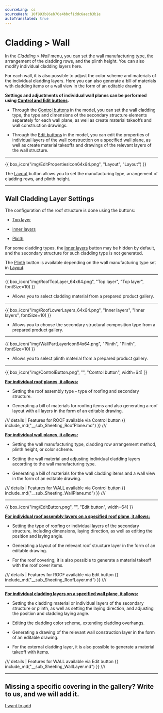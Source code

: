 ```yaml
---
sourceLang: cs
sourceHash: 10f893b86eb76e4bbcf1ddc6aecb3b1e
autoTranslated: true
---
```


<h1>Cladding &gt; Wall</h1>

<p>In the <u><i>Cladding &gt; Wall</i></u> menu, you can set the wall manufacturing type, the arrangement of the cladding rows, and the plinth height. You can also modify individual cladding layers here.</p>

<p>For each wall, it is also possible to adjust the color scheme and materials of the individual cladding layers. Here you can also generate a bill of materials with cladding items or a wall view in the form of an editable drawing.</p>

<p><b>Settings and adjustments of individual wall planes can be performed using <u>Control and Edit buttons</u>.</b></p>

<ul>
  <li><p>Through the <u>Control buttons</u> in the model, you can set the wall cladding type, the type and dimensions of the secondary structure elements separately for each wall plane, as well as create material takeoffs and wall construction drawings.</p></li>
  <li><p>Through the <u>Edit buttons</u> in the model, you can edit the properties of individual layers of the wall construction on a specified wall plane, as well as create material takeoffs and drawings of the relevant layers of the wall structure.</p></li>
</ul>

<hr class="main">

{{ box_icon("img/EditPropertiesIcon64x64.png", "Layout", "Layout") }}

<p>The <u>Layout</u> button allows you to set the manufacturing type, arrangement of cladding rows, and plinth height.</p>

<hr class="main">

<h2>Wall Cladding Layer Settings</h2>

<p>The configuration of the roof structure is done using the buttons:</p>

<ul>
  <li><p><u>Top layer</u></p></li>
  <li><p><u>Inner layers</u></p></li>
  <li><p><u>Plinth</u></p></li>
</ul>

<p>
For some cladding types, the <u>Inner layers</u> button may be hidden by default, and the secondary structure for such cladding type is not generated.
</p>

<p>The <u>Plinth</u> button is available depending on the wall manufacturing type set in <u>Layout</u>.</p>

<hr>

{{ box_icon("img/RoofTopLayer_64x64.png", "Top layer", "Top layer", fontSize=10) }}
<ul>
  <li><p>Allows you to select cladding material from a prepared product gallery.</p></li>
</ul>

<hr>

{{ box_icon("img/RoofLowerLayers_64x64.png", "Inner layers", "Inner layers", fontSize=10) }}
<ul>
  <li><p>Allows you to choose the secondary structural composition type from a prepared product gallery.</p></li>
</ul>

<hr>

{{ box_icon("img/WallPartLayerIcon64x64.png", "Plinth", "Plinth", fontSize=10) }}
<ul>
  <li><p>Allows you to select plinth material from a prepared product gallery.</p></li>
</ul>

<hr class="main">

{{ box_icon("img/ControlButton.png", "", "Control button", width=64) }}

<p><b><u>For individual roof planes, it allows:</u></b></p>
<ul>
  <li><p>Setting the roof assembly type - type of roofing and secondary structure.</p></li>
  <li><p>Generating a bill of materials for roofing items and also generating a roof layout with all layers in the form of an editable drawing.</p></li>
</ul>

/// details | Features for ROOF available via Control button
{{ include_md("__sub_Sheeting_RoofPlane.md") }}
///


<p><b><u>For individual wall planes, it allows:</u></b></p>
<ul>
<li><p>Setting the wall manufacturing type, cladding row arrangement method, plinth height, or color scheme.</p></li>
<li><p>Setting the wall material and adjusting individual cladding layers according to the wall manufacturing type.</p></li>
<li><p>Generating a bill of materials for the wall cladding items and a wall view in the form of an editable drawing.</p></li>
</ul>

/// details | Features for WALL available via Control button
{{ include_md("__sub_Sheeting_WallPlane.md") }}
///


<hr class="main">

{{ box_icon("img/EditButton.png", "", "Edit button", width=64) }}

<p><b><u>For individual roof assembly layers on a specified roof plane, it allows:</u></b></p>
<ul>
  <li><p>Setting the type of roofing or individual layers of the secondary structure, including dimensions, laying direction, as well as editing the position and laying angle.</p></li>
  <li><p>Generating a layout of the relevant roof structure layer in the form of an editable drawing.</p></li>
  <li><p>For the roof covering, it is also possible to generate a material takeoff with the roof cover items.</p></li>
</ul>

/// details | Features for ROOF available via Edit button
{{ include_md("__sub_Sheeting_RoofLayer.md") }}
///


<hr class="main">


<p><b><u>For individual cladding layers on a specified wall plane, it allows:</u></b></p>
<ul>
<li><p>Setting the cladding material or individual layers of the secondary structure or plinth, as well as setting the laying direction, and adjusting the position and cladding laying angle.</p></li>
<li><p>Editing the cladding color scheme, extending cladding overhangs.</p></li> 
<li><p>Generating a drawing of the relevant wall construction layer in the form of an editable drawing.</p></li>
<li><p>For the external cladding layer, it is also possible to generate a material takeoff with items.</p></li>
</ul>

/// details | Features for WALL available via Edit button
{{ include_md("__sub_Sheeting_WallLayer.md") }}
///


<hr class="main">

<h2>Missing a specific covering in the gallery? Write to us, and we will add it.</h2>
<a href="mailto:jiri.podval@histruct.com?subject=Inquiry about HiStruct Building Configurator" class="btn">
  I want to add
</a>

<!-- product: HiStruct Building Configurator -->